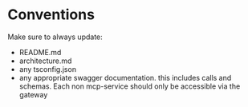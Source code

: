 # Conventions 
Make sure to always update:
- README.md
- architecture.md
- any tsconfig.json
- any appropriate swagger documentation. this includes calls and schemas. Each non mcp-service should only be accessible via the gateway
